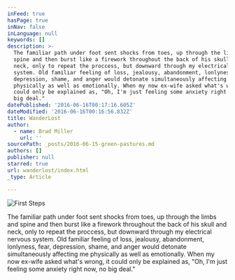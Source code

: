 ```yaml
---
inFeed: true
hasPage: true
inNav: false
inLanguage: null
keywords: []
description: >-
  The familiar path under foot sent shocks from toes, up through the limbs and
  spine and then burst like a firework throughout the back of his skull and
  neck, only to repeat the proccess, but downward through my electrical nervous
  system. Old familiar feeling of loss, jealousy, abandonment, lonlyness, fear,
  depression, shame, and anger would detonate simultaneously affecting me
  physically as well as emotionally. When my now ex-wife asked what's wrong, it
  could only be explained as, "Oh, I'm just feeling some anxiety right now, no
  big deal."
datePublished: '2016-06-16T00:17:16.605Z'
dateModified: '2016-06-16T00:16:56.832Z'
title: WanderLost
author:
  - name: Brad Miller
    url: ''
sourcePath: _posts/2016-06-15-green-pastures.md
authors: []
publisher: null
starred: true
url: wanderlost/index.html
_type: Article

---
```

![First Steps](https://the-grid-user-content.s3-us-west-2.amazonaws.com/67fe1ccb-8b70-469b-a1bd-6548e8fa049f.jpg)

The familiar path under foot sent shocks from toes, up through the limbs and spine and then burst like a firework throughout the back of his skull and neck, only to repeat the proccess, but downward through my electrical nervous system. Old familiar feeling of loss, jealousy, abandonment, lonlyness, fear, depression, shame, and anger would detonate simultaneously affecting me physically as well as emotionally. When my now ex-wife asked what's wrong, it could only be explained as, "Oh, I'm just feeling some anxiety right now, no big deal."